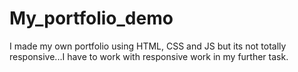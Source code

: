 # My_portfolio_demo
I made my own portfolio using HTML, CSS and JS  but its not totally responsive...I have to work with responsive work in my further task.
